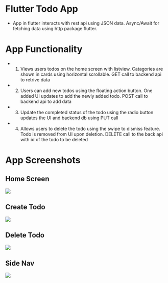 # Flutter Todo App
- App in flutter interacts with rest api using JSON data. Async/Await for fetching data using http package flutter.

# App Functionality 

- 1. Views users todos on the home screen with listview. Catagories are shown in cards using horizontal scrollable. GET call to backend api to retrive data
- 2. Users can add new todos using the floating action button. One added UI updates to add the newly added todo. POST call to backend api to add data
- 3. Update the completed status of the todo using the radio button updates the UI and backend db using PUT call
- 4. Allows users to delete the todo using the swipe to dismiss feature. Todo is removed from UI upon deletion. DELETE call to the back api with id of the todo to be deleted

# App Screenshots

## Home Screen
![](images/homeScreen.PNG)

## Create Todo
![](images/createTask.PNG)

## Delete Todo
![](images/delete.PNG)

## Side Nav
![](images/sideNav.PNG)



